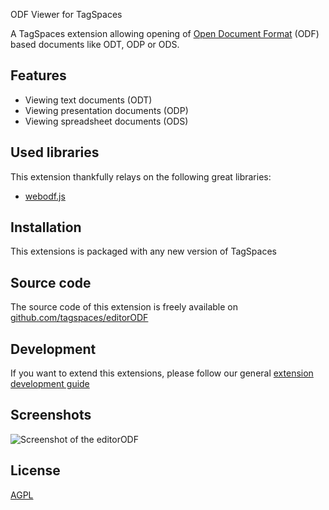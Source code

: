 ODF Viewer for TagSpaces

A TagSpaces extension allowing opening of [Open Document Format](http://en.wikipedia.org/wiki/OpenDocument) (ODF) based documents like ODT, ODP or ODS.

## Features

* Viewing text documents (ODT)
* Viewing presentation documents (ODP)
* Viewing spreadsheet documents (ODS)

## Used libraries
This extension thankfully relays on the following great libraries:

* [webodf.js](http://webodf.org/)

## Installation

This extensions is packaged with any new version of TagSpaces

## Source code

The source code of this extension is freely available on [github.com/tagspaces/editorODF](https://github.com/tagspaces/editorODF/)

## Development

If you want to extend this extensions, please follow our general [extension development guide](http://tagspaces.org/documentation/extension-development-guide)

## Screenshots

![Screenshot of the editorODF](http://tagspaces.org/extensions/editorODF/editorODF-screenshot.png)

## License

[AGPL](https://github.com/tagspaces/editorODF/blob/master/LICENSE.txt)
